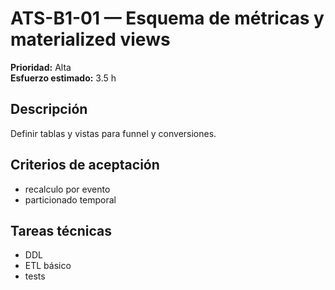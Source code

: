 # ATS-B1-01 — Esquema de métricas y materialized views

**Prioridad:** Alta  
**Esfuerzo estimado:** 3.5 h

## Descripción
Definir tablas y vistas para funnel y conversiones.

## Criterios de aceptación
- recalculo por evento
- particionado temporal

## Tareas técnicas
- DDL
- ETL básico
- tests


